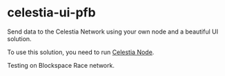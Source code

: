 # celestia-ui-pfb

Send data to the Celestia Network using your own node and a beautiful UI solution.

To use this solution, you need to run [Celestia Node](https://docs.celestia.org/nodes/light-node/).

Testing on Blockspace Race network.
